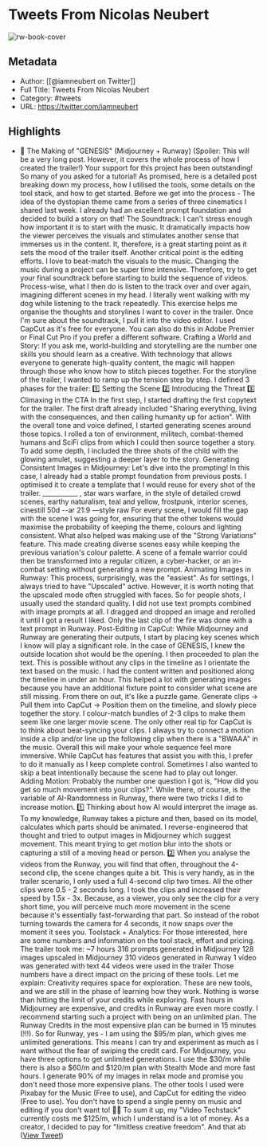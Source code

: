 # Tweets From Nicolas Neubert

![rw-book-cover](https://pbs.twimg.com/profile_images/1795439385837441025/tezlx8zE.jpg)

## Metadata
- Author: [[@iamneubert on Twitter]]
- Full Title: Tweets From Nicolas Neubert
- Category: #tweets
- URL: https://twitter.com/iamneubert

## Highlights
- 🧪 The Making of "GENESIS" (Midjourney + Runway)
  (Spoiler: This will be a very long post. However, it covers the whole process of how I created the trailer!)
  Your support for this project has been outstanding! So many of you asked for a tutorial! As promised, here is a detailed post breaking down my process, how I utilised the tools, some details on the tool stack, and how to get started.
  Before we get into the process - The idea of the dystopian theme came from a series of three cinematics I shared last week. I already had an excellent prompt foundation and decided to build a story on that!
  The Soundtrack:
  I can't stress enough how important it is to start with the music. It dramatically impacts how the viewer perceives the visuals and stimulates another sense that immerses us in the content. It, therefore, is a great starting point as it sets the mood of the trailer itself. Another critical point is the editing efforts. I love to beat-match the visuals to the music. Changing the music during a project can be super time intensive. Therefore, try to get your final soundtrack before starting to build the sequence of videos.
  Process-wise, what I then do is listen to the track over and over again, imagining different scenes in my head. I literally went walking with my dog while listening to the track repeatedly. This exercise helps me organise the thoughts and storylines I want to cover in the trailer.
  Once I'm sure about the soundtrack, I pull it into the video editor. I used CapCut as it's free for everyone. You can also do this in Adobe Premier or Final Cut Pro if you prefer a different software.
  Crafting a World and Story:
  If you ask me, world-building and storytelling are the number one skills you should learn as a creative. With technology that allows everyone to generate high-quality content, the magic will happen through those who know how to stitch pieces together.
  For the storyline of the trailer, I wanted to ramp up the tension step by step. I defined 3 phases for the trailer:
  1️⃣ Setting the Scene
  2️⃣ Introducing the Threat
  3️⃣ Climaxing in the CTA
  In the first step, I started drafting the first copytext for the trailer. The first draft already included "Sharing everything, living with the consequences, and then calling humanity up for action".
  With the overall tone and voice defined, I started generating scenes around those topics. I rolled a ton of environment, militech, combat-themed humans and SciFi clips from which I could then source together a story.
  To add some depth, I included the three shots of the child with the glowing amulet, suggesting a deeper layer to the story.
  Generating Consistent Images in Midjourney:
  Let's dive into the prompting! In this case, I already had a stable prompt foundation from previous posts. I optimised it to create a template that I would reuse for every shot of the trailer.
  ___________ , star wars warfare, in the style of detailed crowd scenes, earthy naturalism, teal and yellow, frostpunk, interior scenes, cinestill 50d --ar 21:9 —style raw
  For every scene, I would fill the gap with the scene I was going for, ensuring that the other tokens would maximise the probability of keeping the theme, colours and lighting consistent.
  What also helped was making use of the "Strong Variations" feature. This made creating diverse scenes easy while keeping the previous variation's colour palette. A scene of a female warrior could then be transformed into a regular citizen, a cyber-hacker, or an in-combat setting without generating a new prompt.
  Animating Images in Runway:
  This process, surprisingly, was the "easiest". As for settings, I always tried to have "Upscaled" active. However, it is worth noting that the upscaled mode often struggled with faces. So for people shots, I usually used the standard quality.
  I did not use text prompts combined with image prompts at all. I dragged and dropped an image and rerolled it until I got a result I liked. Only the last clip of the fire was done with a text prompt in Runway.
  Post-Editing in CapCut:
  While Midjourney and Runway are generating their outputs, I start by placing key scenes which I know will play a significant role. In the case of GENESIS, I knew the outside location shot would be the opening.
  I then proceeded to plan the text. This is possible without any clips in the timeline as I orientate the text based on the music. I had the content written and positioned along the timeline in under an hour. This helped a lot with generating images because you have an additional fixture point to consider what scene are still missing.
  From there on out, it's like a puzzle game. Generate clips -> Pull them into CapCut -> Position them on the timeline, and slowly piece together the story. I colour-match bundles of 2-3 clips to make them seem like one larger movie scene.
  The only other real tip for CapCut is to think about beat-syncing your clips. I always try to connect a motion inside a clip and/or line up the following clip when there is a "BWAAA" in the music. Overall this will make your whole sequence feel more immersive.
  While CapCut has features that assist you with this, I prefer to do it manually as I keep complete control. Sometimes I also wanted to skip a beat intentionally because the scene had to play out longer.
  Adding Motion:
  Probably the number one question I got is, "How did you get so much movement into your clips?". While there, of course, is the variable of AI-Randomness in Runway, there were two tricks I did to increase motion.
  1️⃣ Thinking about how AI would interpret the image as. To my knowledge, Runway takes a picture and then, based on its model, calculates which parts should be animated. I reverse-engineered that thought and tried to output images in Midjourney which suggest movement. This meant trying to get motion blur into the shots or capturing a still of a moving head or person.
  2️⃣ When you analyse the videos from the Runway, you will find that often, throughout the 4-second clip, the scene changes quite a bit. This is very handy, as in the trailer scenario, I only used a full 4-second clip two times. All the other clips were 0.5 - 2 seconds long. I took the clips and increased their speed by 1.5x - 3x. Because, as a viewer, you only see the clip for a very short time, you will perceive much more movement in the scene because it's essentially fast-forwarding that part. So instead of the robot turning towards the camera for 4 seconds, it now snaps over the moment it sees you.
  Toolstack + Analytics:
  For those interested, here are some numbers and information on the tool stack, effort and pricing.
  The trailer took me:
  ~7 hours
  316 prompts generated in Midjourney
  128 images upscaled in Midjourney
  310 videos generated in Runway
  1 video was generated with text
  44 videos were used in the trailer
  Those numbers have a direct impact on the pricing of these tools. Let me explain:
  Creativity requires space for exploration.
  These are new tools, and we are still in the phase of learning how they work. Nothing is worse than hitting the limit of your credits while exploring. Fast hours in Midjourney are expensive, and credits in Runway are even more costly.
  I recommend starting such a project with being on an unlimited plan. The Runway Credits in the most expensive plan can be burned in 15 minutes (!!!).
  So for Runway, yes - I am using the $95/m plan, which gives me unlimited generations. This means I can try and experiment as much as I want without the fear of swiping the credit card.
  For Midjourney, you have three options to get unlimited generations. I use the $30/m while there is also a $60/m and $120/m plan with Stealth Mode and more fast hours. I generate 90% of my images in relax mode and promise you don't need those more expensive plans.
  The other tools I used were Pixabay for the Music (Free to use), and CapCut for editing the video (Free to use). You don't have to spend a single penny on music and editing if you don't want to! 👍🏼
  To sum it up, my "Video Techstack" currently costs me $125/m, which I understand is a lot of money. As a creator, I decided to pay for "limitless creative freedom".
  And that ab ([View Tweet](https://twitter.com/iamneubert/status/1684989102213476359))
